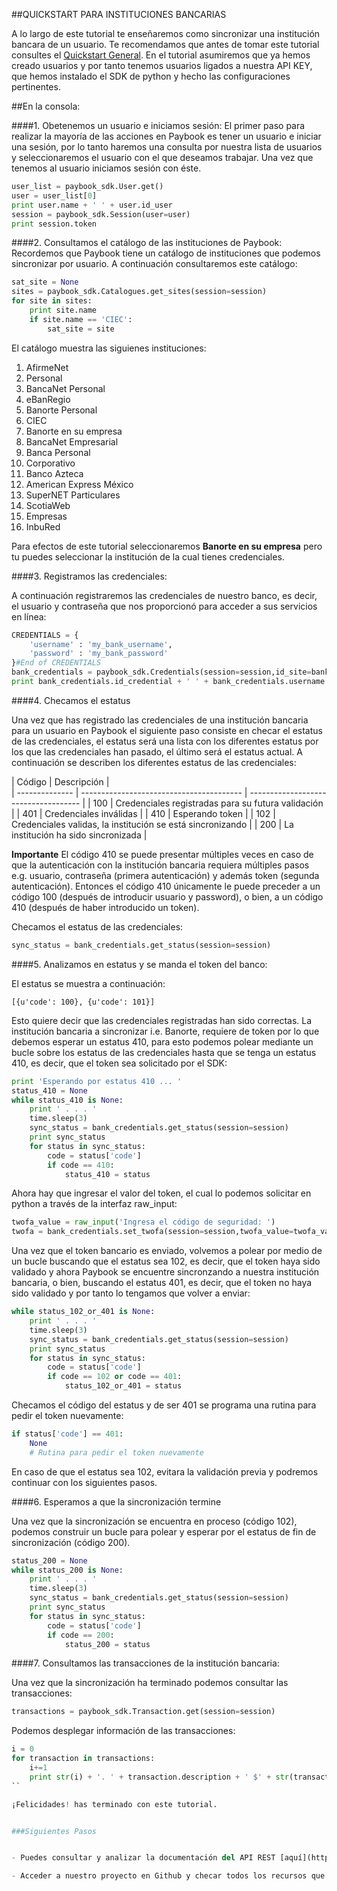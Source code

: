 
##QUICKSTART PARA INSTITUCIONES BANCARIAS

A lo largo de este tutorial te enseñaremos como sincronizar una institución bancara de un usuario. Te recomendamos que antes de tomar este tutorial consultes el [Quickstart General](https://github.com/Paybook/sync-py/blob/master/quickstart.md). En el tutorial asumiremos que ya hemos creado usuarios y por tanto tenemos usuarios ligados a nuestra API KEY, que hemos instalado el SDK de python y hecho las configuraciones pertinentes. 

##En la consola:

####1. Obetenemos un usuario e iniciamos sesión:
El primer paso para realizar la mayoría de las acciones en Paybook es tener un usuario e iniciar una sesión, por lo tanto haremos una consulta por nuestra lista de usuarios y seleccionaremos el usuario con el que deseamos trabajar. Una vez que tenemos al usuario iniciamos sesión con éste.


```python
user_list = paybook_sdk.User.get()
user = user_list[0]
print user.name + ' ' + user.id_user
session = paybook_sdk.Session(user=user)
print session.token
```

####2. Consultamos el catálogo de las instituciones de Paybook:
Recordemos que Paybook tiene un catálogo de instituciones que podemos sincronizar por usuario. A continuación consultaremos este catálogo:

```python
sat_site = None
sites = paybook_sdk.Catalogues.get_sites(session=session)
for site in sites:
	print site.name
	if site.name == 'CIEC':
		sat_site = site
```

El catálogo muestra las siguienes instituciones:

1. AfirmeNet
2. Personal
3. BancaNet Personal
4. eBanRegio
5. Banorte Personal
6. CIEC
7. Banorte en su empresa
8. BancaNet Empresarial
9. Banca Personal
10. Corporativo
11. Banco Azteca
12. American Express México
13. SuperNET Particulares
14. ScotiaWeb
15. Empresas
16. InbuRed

Para efectos de este tutorial seleccionaremos **Banorte en su empresa** pero tu puedes seleccionar la institución de la cual tienes credenciales.

####3. Registramos las credenciales:

A continuación registraremos las credenciales de nuestro banco, es decir, el usuario y contraseña que nos proporcionó para acceder a sus servicios en línea:

```python
CREDENTIALS = {
	'username' : 'my_bank_username',
	'password' : 'my_bank_password'
}#End of CREDENTIALS
bank_credentials = paybook_sdk.Credentials(session=session,id_site=bank_site.id_site,credentials=CREDENTIALS)
print bank_credentials.id_credential + ' ' + bank_credentials.username
```
####4. Checamos el estatus

Una vez que has registrado las credenciales de una institución bancaria para un usuario en Paybook el siguiente paso consiste en checar el estatus de las credenciales, el estatus será una lista con los diferentes estatus por los que las credenciales han pasado, el último será el estatus actual. A continuación se describen los diferentes estatus de las credenciales:

| Código         | Descripción                                |                                
| -------------- | ---------------------------------------- | ------------------------------------ |
| 100 | Credenciales registradas para su futura validación   | 
| 401      | Credenciales inválidas    |
| 410      | Esperando token   |
| 102      | Credenciales validas, la institución se está sincronizando    |
| 200      | La institución ha sido sincronizada    | 

**Importante** El código 410 se puede presentar múltiples veces en caso de que la autenticación con la institución bancaria requiera múltiples pasos e.g. usuario, contraseña (primera autenticación) y además token (segunda autenticación). Entonces el código 410 únicamente le puede preceder a un código 100 (después de introducir usuario y password), o bien, a un código 410 (después de haber introducido un token).

Checamos el estatus de las credenciales:

```python
sync_status = bank_credentials.get_status(session=session)
```
####5. Analizamos en estatus y se manda el token del banco:

El estatus se muestra a continuación:

```
[{u'code': 100}, {u'code': 101}]
```

Esto quiere decir que las credenciales registradas han sido correctas. La institución bancaria a sincronizar i.e. Banorte, requiere de token por lo que debemos esperar un estatus 410, para esto podemos polear mediante un bucle sobre los estatus de las credenciales hasta que se tenga un estatus 410, es decir, que el token sea solicitado por el SDK:

```python
print 'Esperando por estatus 410 ... '
status_410 = None
while status_410 is None:
	print ' . . . '
	time.sleep(3)
	sync_status = bank_credentials.get_status(session=session)
	print sync_status
	for status in sync_status:
		code = status['code']
		if code == 410:
			status_410 = status
```

Ahora hay que ingresar el valor del token, el cual lo podemos solicitar en python a través de la interfaz raw_input:

```python
twofa_value = raw_input('Ingresa el código de seguridad: ')
twofa = bank_credentials.set_twofa(session=session,twofa_value=twofa_value)
```

Una vez que el token bancario es enviado, volvemos a polear por medio de un bucle buscando que el estatus sea 102, es decir, que el token haya sido validado y ahora Paybook se encuentre sincronzando a nuestra institución bancaria, o bien, buscando el estatus 401, es decir, que el token no haya sido validado y por tanto lo tengamos que volver a enviar:

```python
while status_102_or_401 is None:
	print ' . . . '
	time.sleep(3)
	sync_status = bank_credentials.get_status(session=session)
	print sync_status
	for status in sync_status:
		code = status['code']
		if code == 102 or code == 401:
			status_102_or_401 = status
```

Checamos el código del estatus y de ser 401 se programa una rutina para pedir el token nuevamente:

```python
if status['code'] == 401:
	None
	# Rutina para pedir el token nuevamente	
```

En caso de que el estatus sea 102, evitara la validación previa y podremos continuar con los siguientes pasos.

####6. Esperamos a que la sincronización termine

Una vez que la sincronización se encuentra en proceso (código 102), podemos construir un bucle para polear y esperar por el estatus de fin de sincronización (código 200).

```python
status_200 = None
while status_200 is None:
	print ' . . . '
	time.sleep(3)
	sync_status = bank_credentials.get_status(session=session)
	print sync_status
	for status in sync_status:
		code = status['code']
		if code == 200:
			status_200 = status
```

####7. Consultamos las transacciones de la institución bancaria:

Una vez que la sincronización ha terminado podemos consultar las transacciones:

```python
transactions = paybook_sdk.Transaction.get(session=session)
```

Podemos desplegar información de las transacciones:

```python
i = 0
for transaction in transactions:
	i+=1
	print str(i) + '. ' + transaction.description + ' $' + str(transaction.amount) 
``

¡Felicidades! has terminado con este tutorial.


###Siguientes Pasos


- Puedes consultar y analizar la documentación del API REST [aquí](https://www.paybook.com/sync/docs#api-Overview)

- Acceder a nuestro proyecto en Github y checar todos los recursos que Paybook tiene para ti [clic aquí](https://github.com/Paybook)














